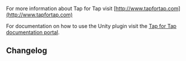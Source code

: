 For more information about Tap for Tap visit [http://www.tapfortap.com](http://www.tapfortap.com)

For documentation on how to use the Unity plugin visit the [Tap for Tap documentation portal](http://tapfortap.com/documentation/AdobeAir).

## Changelog 